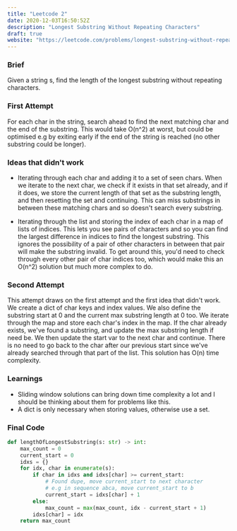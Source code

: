 ```yaml
---
title: "Leetcode 2"
date: 2020-12-03T16:50:52Z
description: "Longest Substring Without Repeating Characters"
draft: true
website: "https://leetcode.com/problems/longest-substring-without-repeating-characters/"
---
```

### Brief

Given a string s, find the length of the longest substring without repeating characters.

### First Attempt

For each char in the string, search ahead to find the next matching char and the end of the substring. This would take O(n^2) at worst, but could be optimised e.g by exiting early if the end of the string is reached (no other substring could be longer).

### Ideas that didn't work

- Iterating through each char and adding it to a set of seen chars. When we iterate to the next char, we check if it exists in that set already, and if it does, we store the current length of that set as the substring length, and then resetting the set and continuing. This can miss substrings in between these matching chars and so doesn't search every substring.

- Iterating through the list and storing the index of each char in a map of lists of indices. This lets you see pairs of characters and so you can find the largest difference in indices to find the longest substring. This ignores the possibility of a pair of other characters in between that pair will make the substring invalid. To get around this, you'd need to check through every other pair of char indices too, which would make this an O(n^2) solution but much more complex to do.

### Second Attempt

This attempt draws on the first attempt and the first idea that didn't work. We create a dict of char keys and index values. We also define the substring start at 0 and the current max substring length at 0 too. We iterate through the map and store each char's index in the map. If the char already exists, we've found a substring, and update the max substring length if need be. We then update the start var to the next char and continue. There is no need to go back to the char after our previous start since we've already searched through that part of the list. This solution has O(n) time complexity.


### Learnings
- Sliding window solutions can bring down time complexity a lot and I should be thinking about them for problems like this.
- A dict is only necessary when storing values, otherwise use a set.

### Final Code 
```python
def lengthOfLongestSubstring(s: str) -> int:
    max_count = 0
    current_start = 0
    idxs = {}
    for idx, char in enumerate(s):
        if char in idxs and idxs[char] >= current_start:
            # Found dupe, move current_start to next character
            # e.g in sequence abca, move current_start to b
            current_start = idxs[char] + 1
        else:
            max_count = max(max_count, idx - current_start + 1)
        idxs[char] = idx
    return max_count
```